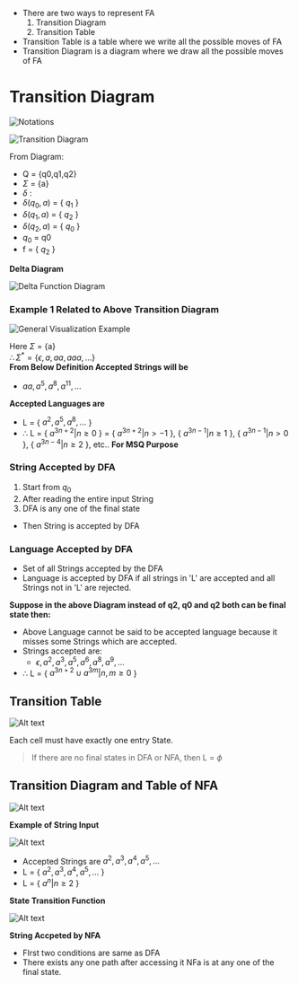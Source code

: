 - There are two ways to represent FA
    1. Transition Diagram
    2. Transition Table
- Transition Table is a table where we write all the possible moves of FA
- Transition Diagram is a diagram where we draw all the possible moves of FA

# Transition Diagram

![Notations](image.png)

![Transition Diagram](image-1.png)

From Diagram:
- Q = {q0,q1,q2}
- $\Sigma$ = {a}
- $\delta$ :
- $\delta(q_{0},a)$ = { $q_{1}$ } <br>
- $\delta(q_{1},a)$ = { $q_{2}$ } <br>
- $\delta(q_{2},a)$ = { $q_{0}$ } <br>
- $q_{0}$ = q0 <br>
- f = { $q_{2}$ }  

**Delta Diagram**  

![Delta Function Diagram](image-2.png)

### Example 1 Related to Above Transition Diagram

![General Visualization Example](image-3.png)  

Here $\Sigma$ = {a} <br>
$\therefore \Sigma^{*} ={ \{\epsilon, a, aa, aaa, ...  \}}$ <br>
**From Below Definition Accepted Strings will be**
- $aa, a^{5}, a^{8}, a^{11}, ...$ <br>

**Accepted Languages are**
- L = { $a^{2}, a^{5}, a^{8}, ...$ } <br>
- $\therefore$ L = { $a^{3n+2}|n \ge 0$ } = { $a^{3n+2}|n > -1$ }, { $a^{3n-1}|n \ge 1$ }, { $a^{3n-1}|n > 0$ }, { $a^{3n-4}|n \ge 2$ }, etc.. **For MSQ Purpose**

### String Accepted by DFA
1. Start from $q_{0}$
2. After reading the entire input String
3. DFA is any one of the final state
- Then String is accepted by DFA

### Language Accepted by DFA
- Set of all Strings accepted by the DFA <br>
- Language is accepted by DFA if all strings in 'L' are accepted and all Strings not in 'L' are rejected.


**Suppose in the above Diagram instead of q2, q0 and q2 both can be final state then:**
- Above Language cannot be said to be accepted language because it misses some Strings which are accepted.
- Strings accepted are:
    - $\epsilon, a^{2}, a^{3}, a^{5}, a^{6}, a^{8}, a^{9}, ...$
- $\therefore$ L = { $a^{3n+2} \cup a^{3m} | n,m \ge 0$ }

## Transition Table
![Alt text](image-4.png)

Each cell must have exactly one entry State.

> If there are no final states in DFA or NFA, then L = $\phi$

## Transition Diagram and Table of NFA
![Alt text](image-5.png)

**Example of String Input**

![Alt text](image-7.png)

- Accepted Strings are $a^{2}, a^{3}, a^{4}, a^{5}, ...$
- L = { $a^{2}, a^{3}, a^{4}, a^{5}, ...$ }
- L = { $a^{n} | n \ge 2$ }

**State Transition Function** 

![Alt text](image-6.png)

**String Accpeted by NFA**

- FIrst two conditions are same as DFA
- There exists any one path after accessing it NFa is at any one of the final state.
